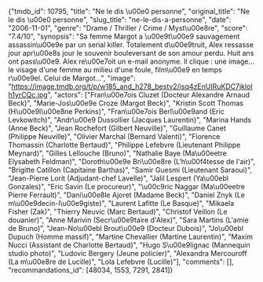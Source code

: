{"tmdb_id": 10795, "title": "Ne le dis \u00e0 personne", "original_title": "Ne le dis \u00e0 personne", "slug_title": "ne-le-dis-a-personne", "date": "2006-11-01", "genre": "Drame / Thriller / Crime / Myst\u00e8re", "score": "7.4/10", "synopsis": "Sa femme Margot a \u00e9t\u00e9 sauvagement assassin\u00e9e par un serial killer. Totalement d\u00e9truit, Alex ressasse jour apr\u00e8s jour le souvenir bouleversant de son amour perdu.  Huit ans ont pass\u00e9. Alex re\u00e7oit un e-mail anonyme. Il clique : une image... le visage d'une femme au milieu d'une foule, film\u00e9 en temps r\u00e9el. Celui de Margot...", "image": "https://image.tmdb.org/t/p/w185_and_h278_bestv2/isq4zEnUIRuKDC7jkloIh1yrCQc.jpg", "actors": ["Fran\u00e7ois Cluzet (Docteur Alexandre Arnaud Beck)", "Marie-Jos\u00e9e Croze (Margot Beck)", "Kristin Scott Thomas (H\u00e9l\u00e8ne Perkins)", "Fran\u00e7ois Berl\u00e9and (Eric Levkowitch)", "Andr\u00e9 Dussollier (Jacques Laurentin)", "Marina Hands (Anne Beck)", "Jean Rochefort (Gilbert Neuville)", "Guillaume Canet (Philippe Neuville)", "Olivier Marchal (Bernard Valenti)", "Florence Thomassin (Charlotte Bertaud)", "Philippe Lefebvre (Lieutenant Philippe Meynard)", "Gilles Lellouche (Bruno)", "Nathalie Baye (Ma\u00eetre Elysabeth Feldman)", "Doroth\u00e9e Bri\u00e8re (L'h\u00f4tesse de l'air)", "Brigitte Catillon (Capitaine Barthas)", "Samir Guesmi (Lieutenant Saraoui)", "Jean-Pierre Lorit (Adjudant-chef Lavelle)", "Jalil Lespert (Ya\u00ebl Gonzales)", "Eric Savin (Le procureur)", "\u00c9ric Naggar (Ma\u00eetre Pierre Ferrault)", "Dani\u00e8le Ajoret (Madame Beck)", "Daniel Znyk (Le m\u00e9decin-l\u00e9giste)", "Laurent Lafitte (Le Basque)", "Mikaela Fisher (Zak)", "Thierry Neuvic (Marc Bertaud)", "Christof Veillon (Le douanier)", "Anne Marivin (Secr\u00e9taire d'Alex)", "Sara Martins (L'amie de Bruno)", "Jean-No\u00ebl Brout\u00e9 (Docteur Dubois)", "Jo\u00ebl Dupuch (Homme massif)", "Martine Chevallier (Martine Laurentin)", "Maxim Nucci (Assistant de Charlotte Bertaud)", "Hugo S\u00e9lignac (Mannequin studio photo)", "Ludovic Bergery (Jeune policier)", "Alexandra Mercouroff (La m\u00e8re de Lucille)", "Lola Lefebvre (Lucille)"], "comments": [], "recommandations_id": [48034, 1553, 7291, 2841]}